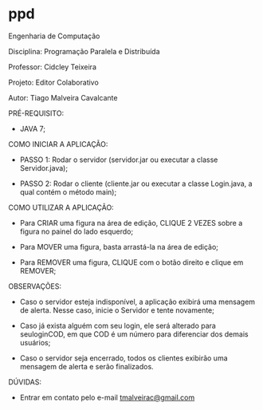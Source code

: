 ppd
===

Engenharia de Computação

Disciplina: Programação Paralela e Distribuída

Professor: Cidcley Teixeira

Projeto: Editor Colaborativo

Autor: Tiago Malveira Cavalcante

PRÉ-REQUISITO:

- JAVA 7;


COMO INICIAR A APLICAÇÃO:

- PASSO 1: Rodar o servidor (servidor.jar ou executar a classe Servidor.java);

- PASSO 2: Rodar o cliente (cliente.jar ou executar a classe Login.java, a qual contém o método main);


COMO UTILIZAR A APLICAÇÃO:

- Para CRIAR uma figura na área de edição, CLIQUE 2 VEZES sobre a figura no painel do lado esquerdo;

- Para MOVER uma figura, basta arrastá-la na área de edição;

- Para REMOVER uma figura, CLIQUE com o botão direito e clique em REMOVER;


OBSERVAÇÕES:

- Caso o servidor esteja indisponível, a aplicação exibirá uma mensagem de alerta. Nesse caso, inicie o Servidor e tente novamente;

- Caso já exista alguém com seu login, ele será alterado para seuloginCOD, em que COD é um número para diferenciar dos demais usuários;

- Caso o servidor seja encerrado, todos os clientes exibirão uma mensagem de alerta e serão finalizados.


DÚVIDAS:

- Entrar em contato pelo e-mail tmalveirac@gmail.com
